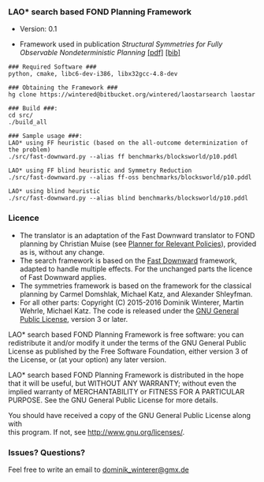 ### LAO* search based FOND Planning Framework  ###
* Version: 0.1

* Framework used in publication *Structural Symmetries for Fully Observable 
Nondeterministic Planning* [[pdf]](https://www.google.de/url?sa=t&rct=j&q=&esrc=s&source=web&cd=1&cad=rja&uact=8&ved=0ahUKEwjWzou1j_HQAhWG6xoKHYTaDD4QFggjMAA&url=http%3A%2F%2Fai.cs.unibas.ch%2Fpapers%2Fwinterer-et-al-ijcai2016.pdf&usg=AFQjCNH859jpNw9nQDCWbbC-sfEbFG7kew&sig2=muBTClNm8K-0YjTLf_aBzg&bvm=bv.141320020,d.d2s) [[bib]](http://dblp.uni-trier.de/rec/bibtex/conf/ijcai/WintererW016)

```
### Required Software ###
python, cmake, libc6-dev-i386, libx32gcc-4.8-dev  

### Obtaining the Framework ###
hg clone https://wintered@bitbucket.org/wintered/laostarsearch laostar

### Build ###:
cd src/
./build_all

### Sample usage ###:
LAO* using FF heuristic (based on the all-outcome determinization of the problem)
./src/fast-downward.py --alias ff benchmarks/blocksworld/p10.pddl

LAO* using FF blind heuristic and Symmetry Reduction
./src/fast-downward.py --alias ff-oss benchmarks/blocksworld/p10.pddl

LAO* using blind heuristic
./src/fast-downward.py --alias blind benchmarks/blocksworld/p10.pddl

```
### Licence ###
* The translator is an adaptation of the Fast Downward translator to FOND planning by Christian Muise (see [Planner for Relevant Policies](https://bitbucket.org/haz/planner-for-relevant-policies/wiki/Home)), provided as is, without any change.
* The search framework is based on the [Fast Downward](http://www.fast-downward.org/) framework, adapted to handle multiple effects. For the unchanged parts the licence of Fast Downward applies.
* The symmetries framework is based on the framework for the classical planning by Carmel Domshlak, Michael Katz, and Alexander Shleyfman.
* For all other parts:  Copyright (C) 2015-2016 Dominik Winterer, Martin Wehrle, Michael Katz.  The code is released under the [GNU General Public License](https://www.gnu.org/licenses/#GPL), version 3 or later.

LAO* search based FOND Planning Framework is free software: you can redistribute it and/or modify it under  the terms of the GNU General Public License as published by the Free Software Foundation, either version 3 of the License, or (at your option) any later version.

LAO* search based FOND Planning Framework  is distributed in the hope that it will be  useful, but WITHOUT ANY WARRANTY; without even the implied warranty of MERCHANTABILITY or FITNESS FOR A PARTICULAR PURPOSE. See the GNU General Public License for more details.        
                                                                                 
You should have received a copy of the GNU General Public License along with    
this program. If not, see <http://www.gnu.org/licenses/>.

###  Issues? Questions? ###
Feel free to write an email to dominik_winterer@gmx.de